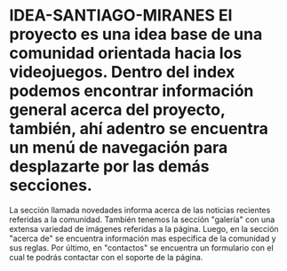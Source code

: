 # IDEA-SANTIAGO-MIRANES El proyecto es una idea base de una comunidad orientada hacia los videojuegos. Dentro del index podemos encontrar información general acerca del proyecto, también, ahí adentro se encuentra un menú de navegación para desplazarte por las demás secciones.
 La sección llamada novedades informa acerca de las noticias recientes referidas a la comunidad. También tenemos la sección "galería" con una extensa variedad de imágenes referidas a la página.
  Luego, en la sección "acerca de" se encuentra información mas especifica de la comunidad y sus reglas. Por último, en "contactos" se encuentra un formulario con el cual te podrás contactar con el soporte de la página. 
